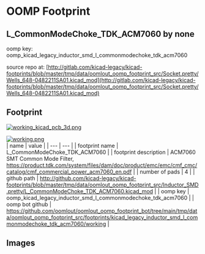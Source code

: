 # OOMP Footprint  
## L_CommonModeChoke_TDK_ACM7060  by none  
  
oomp key: oomp_kicad_legacy_inductor_smd_l_commonmodechoke_tdk_acm7060  
  
source repo at: [http://gitlab.com/kicad-legacy/kicad-footprints/blob/master/tmp/data/oomlout_oomp_footprint_src/Socket.pretty/Wells_648-0482211SA01.kicad_mod](http://gitlab.com/kicad-legacy/kicad-footprints/blob/master/tmp/data/oomlout_oomp_footprint_src/Socket.pretty/Wells_648-0482211SA01.kicad_mod)  
## Footprint  
  
[![working_kicad_pcb_3d.png](working_kicad_pcb_3d_600.png)](working_kicad_pcb_3d.png)  
  
[![working.png](working_600.png)](working.png)  
| name | value | 
| --- | --- | 
| footprint name | L_CommonModeChoke_TDK_ACM7060 | 
| footprint description | ACM7060 SMT Common Mode Filter, https://product.tdk.com/system/files/dam/doc/product/emc/emc/cmf_cmc/catalog/cmf_commercial_power_acm7060_en.pdf | 
| number of pads | 4 | 
| github path | http://github.com/kicad-legacy/kicad-footprints/blob/master/tmp/data/oomlout_oomp_footprint_src/Inductor_SMD.pretty/L_CommonModeChoke_TDK_ACM7060.kicad_mod | 
| oomp key | oomp_kicad_legacy_inductor_smd_l_commonmodechoke_tdk_acm7060 | 
| oomp bot github | https://github.com/oomlout/oomlout_oomp_footprint_bot/tree/main/tmp/data/oomlout_oomp_footprint_src/footprints/kicad_legacy_inductor_smd_l_commonmodechoke_tdk_acm7060/working | 
## Images  
